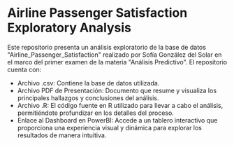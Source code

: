 # Airline Passenger Satisfaction Exploratory Analysis

Este repositorio presenta un análisis exploratorio de la base de datos "Airline_Passenger_Satisfaction" realizado por Sofía González del Solar en el marco del primer examen de la materia "Análisis Predictivo". 
El repositorio cuenta con:

- Archivo .csv: Contiene la base de datos utilizada.
- Archivo PDF de Presentación: Documento que resume y visualiza los principales hallazgos y conclusiones del análisis.
- Archivo .R: El código fuente en R utilizado para llevar a cabo el análisis, permitiéndote profundizar en los detalles del proceso.
- Enlace al Dashboard en PowerBI: Accede a un tablero interactivo que proporciona una experiencia visual y dinámica para explorar los resultados de manera intuitiva.
